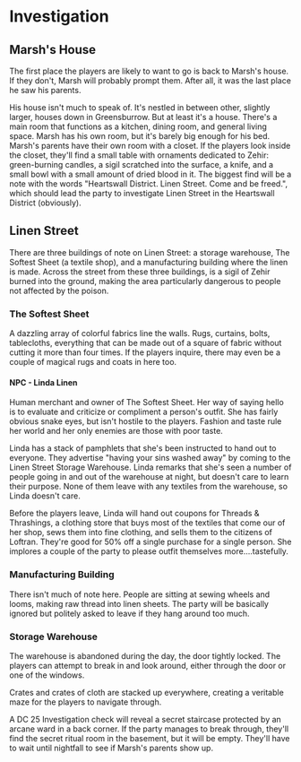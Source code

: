 # Investigation

## Marsh's House
The first place the players are likely to want to go is back to Marsh's house. If they don't, Marsh will probably prompt them. After all, it was the last place he saw his parents.

His house isn't much to speak of. It's nestled in between other, slightly larger, houses down in Greensburrow. But at least it's a house. There's a main room that functions as a kitchen, dining room, and general living space. Marsh has his own room, but it's barely big enough for his bed. Marsh's parents have their own room with a closet. If the players look inside the closet, they'll find a small table with ornaments dedicated to Zehir: green-burning candles, a sigil scratched into the surface, a knife, and a small bowl with a small amount of dried blood in it. The biggest find will be a note with the words "Heartswall District. Linen Street. Come and be freed.", which should lead the party to investigate Linen Street in the Heartswall District (obviously).

## Linen Street
There are three buildings of note on Linen Street: a storage warehouse, The Softest Sheet (a textile shop), and a manufacturing building where the linen is made. Across the street from these three buildings, is a sigil of Zehir burned into the ground, making the area particularly dangerous to people not affected by the poison.

### The Softest Sheet
A dazzling array of colorful fabrics line the walls. Rugs, curtains, bolts, tablecloths, everything that can be made out of a square of fabric without cutting it more than four times. If the players inquire, there may even be a couple of magical rugs and coats in here too.

#### NPC - Linda Linen
Human merchant and owner of The Softest Sheet. Her way of saying hello is to evaluate and criticize or compliment a person's outfit. She has fairly obvious snake eyes, but isn't hostile to the players. Fashion and taste rule her world and her only enemies are those with poor taste.

Linda has a stack of pamphlets that she's been instructed to hand out to everyone. They advertise "having your sins washed away" by coming to the Linen Street Storage Warehouse. Linda remarks that she's seen a number of people going in and out of the warehouse at night, but doesn't care to learn their purpose. None of them leave with any textiles from the warehouse, so Linda doesn't care.

Before the players leave, Linda will hand out coupons for Threads & Thrashings, a clothing store that buys most of the textiles that come our of her shop, sews them into fine clothing, and sells them to the citizens of Loftran. They're good for 50% off a single purchase for a single person. She implores a couple of the party to please outfit themselves more....tastefully.

### Manufacturing Building
There isn't much of note here. People are sitting at sewing wheels and looms, making raw thread into linen sheets. The party will be basically ignored but politely asked to leave if they hang around too much.

### Storage Warehouse
The warehouse is abandoned during the day, the door tightly locked. The players can attempt to break in and look around, either through the door or one of the windows.

Crates and crates of cloth are stacked up everywhere, creating a veritable maze for the players to navigate through.

A DC 25 Investigation check will reveal a secret staircase protected by an arcane ward in a back corner. If the party manages to break through, they'll find the secret ritual room in the basement, but it will be empty. They'll have to wait until nightfall to see if Marsh's parents show up.
